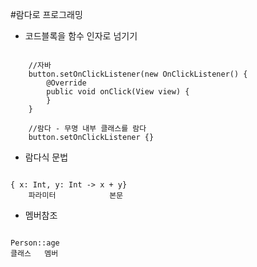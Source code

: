 #람다로 프로그래밍

- 코드블록을 함수 인자로 넘기기

<pre><code>
    //자바
    button.setOnClickListener(new OnClickListener() {
        @Override
        public void onClick(View view) {
        }
    }
    
    //람다 - 무명 내부 클래스를 람다
    button.setOnClickListener {}
</code></pre>

- 람다식 문법

<pre><code>
{ x: Int, y: Int -> x + y}
    파라미터            본문 
</code></pre>

- 멤버참조

<pre><code>
Person::age
클래스   멤버     
</code></pre>